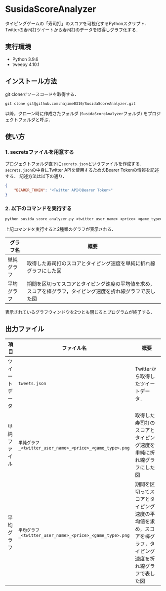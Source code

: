 # SusidaScoreAnalyzer

タイピングゲームの「寿司打」のスコアを可視化するPythonスクリプト．
Twitterの寿司打ツイートから寿司打のデータを取得しグラフ化する．

## 実行環境

- Python 3.9.6
- tweepy 4.10.1

## インストール方法

git cloneでソースコードを取得する．

```git
git clone git@github.com:hajime0316/SusidaScoreAnalyzer.git
```

以降，クローン時に作成さたフォルダ (`SusidaScoreAnalyzer`フォルダ) をプロジェクトフォルダと呼ぶ．

## 使い方

### 1. secretsファイルを用意する

プロジェクトフォルダ直下に`secrets.json`というファイルを作成する．
`secrets.json`の中身にTwitter APIを使用するためのBearer Tokenの情報を記述する．
記述方法は以下の通り．

```json
{
    "BEARER_TOKEN": "<Twitter APIのBearer Token>"
}
```

### 2. 以下のコマンドを実行する

```txt
python susida_score_analyzer.py <twitter_user_name> <price> <game_type>
```

上記コマンドを実行すると2種類のグラフが表示される．

| グラフ名   | 概要                                                                                                         |
| ---------- | ------------------------------------------------------------------------------------------------------------ |
| 単純グラフ | 取得した寿司打のスコアとタイピング速度を単純に折れ線グラフにした図                                           |
| 平均グラフ | 期間を区切ってスコアとタイピング速度の平均値を求め，スコアを棒グラフ，タイピング速度を折れ線グラフで表した図 |

表示されているグラフウィンドウを2つとも閉じるとプログラムが終了する．

## 出力ファイル

| 項目           | ファイル名                                               | 概要                                                                                                         |
| -------------- | -------------------------------------------------------- | ------------------------------------------------------------------------------------------------------------ |
| ツイートデータ | `tweets.json`                                            | Twitterから取得したツイートデータ．                                                                          |
| 単純ファイル   | `単純グラフ_<twitter_user_name>_<price>_<game_type>.png` | 取得した寿司打のスコアとタイピング速度を単純に折れ線グラフにした図                                           |
| 平均グラフ     | `平均グラフ_<twitter_user_name>_<price>_<game_type>.png` | 期間を区切ってスコアとタイピング速度の平均値を求め，スコアを棒グラフ，タイピング速度を折れ線グラフで表した図 |
